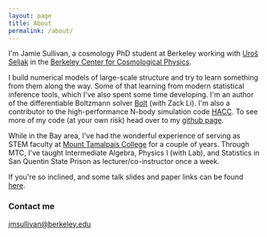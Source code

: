 ```yaml
---
layout: page
title: About
permalink: /about/
---
```


I'm Jamie Sullivan, a cosmology PhD student at Berkeley working with [Uroš Seljak](https://physics.berkeley.edu/people/faculty/uros-seljak) in the [Berkeley Center for Cosmological Physics](http://bccp.berkeley.edu/people/). 

I build numerical models of large-scale structure and try to learn something from them along the way. Some of that learning from modern statistical inference tools, which I've also spent some time developing.
I'm an author of the differentiable Boltzmann solver [Bolt](https://github.com/xzackli/Bolt.jl) (with Zack Li). I'm also a contributor to the high-performance N-body simulation code [HACC](https://cpac.hep.anl.gov/projects/hacc/). To see more of my code (at your own risk) head over to my [github page](https://github.com/jmsull).

While in the Bay area, I've had the wonderful experience of serving as STEM faculty at [Mount Tamalpais College](https://www.mttamcollege.edu/) for a couple of years. Through MTC, I've taught Intermediate Algebra, Physics I (with Lab), and Statistics in San Quentin State Prison as lecturer/co-instructor once a week. 

If you're so inclined, and some talk slides and paper links can be found [here](https://jmsull.github.io/publications_talks/). 


### Contact me

[jmsullivan@berkeley.edu](mailto:jmsullivan@berkeley.edu)
